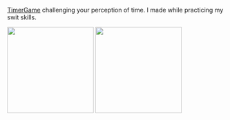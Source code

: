 [TimerGame](https://github.com/t-denisova/IOS/tree/master/TimerGame) challenging your perception of time. I made while practicing my swit skills.


<img width=200 src="https://user-images.githubusercontent.com/26934191/44418828-1adfb480-a582-11e8-91b1-943bed6c4f9e.png">



<img width=200 src="https://user-images.githubusercontent.com/26934191/44418830-1c10e180-a582-11e8-9a26-9a6e6dabeb52.png">
